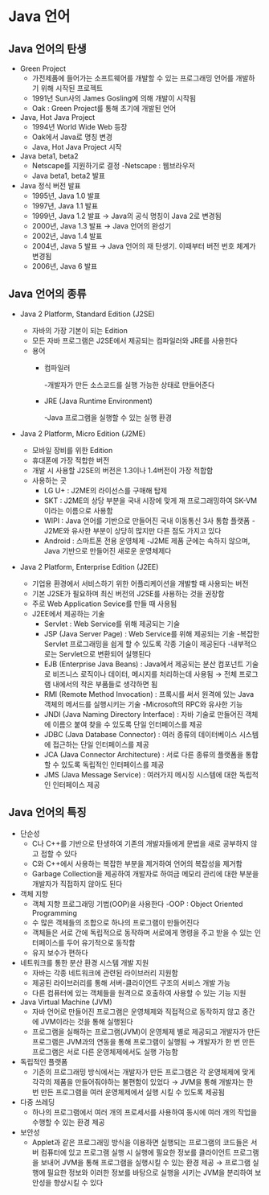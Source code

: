 # Java 언어



## Java 언어의 탄생

- Green Project
    - 가전제품에 들어가는 소프트웨어를 개발할 수 있는 프로그래밍 언어를 개발하기 위해 시작된 프로젝트
    - 1991년 Sun사의 James Gosling에 의해 개발이 시작됨
    - Oak : Green Project를 통해 초기에 개발된 언어
- Java, Hot Java Project
    - 1994년 World Wide Web 등장
    - Oak에서 Java로 명칭 변경
    - Java, Hot Java Project 시작
- Java beta1, beta2
    - Netscape를 지원하기로 결정
    -Netscape : 웹브라우저
    - Java beta1, beta2 발표
- Java 정식 버전 발표
    - 1995년, Java 1.0 발표
    - 1997년, Java 1.1 발표
    - 1999년, Java 1.2 발표 → Java의 공식 명칭이 Java 2로 변경됨
    - 2000년, Java 1.3 발표 → Java 언어의 완성기
    - 2002년, Java 1.4 발표
    - 2004년, Java 5 발표 → Java 언어의 재 탄생기. 이때부터 버전 번호 체계가 변경됨
    - 2006년, Java 6 발표



## Java 언어의 종류

- Java 2 Platform, Standard Edition (J2SE)
    - 자바의 가장 기본이 되는 Edition
    - 모든 자바 프로그램은 J2SE에서 제공되는 컴파일러와 JRE를 사용한다
    - 용어
        - 컴파일러
          
            -개발자가 만든 소스코드를 실행 가능한 상태로 만들어준다
            
        - JRE (Java Runtime Environment)
          
            -Java 프로그램을 실행할 수 있는 실행 환경
            
    
- Java 2 Platform, Micro Edition (J2ME)
    - 모바일 장비를 위한 Edition
    - 휴대폰에 가장 적합한 버전
    - 개발 시 사용할 J2SE의 버전은 1.3이나 1.4버전이 가장 적합함
    - 사용하는 곳
        - LG U+ : J2ME의 라이선스를 구매해 탑제
        - SKT : J2ME의 상당 부분을 국내 시장에 맞게 재 프로그래밍하여 SK-VM이라는 이름으로 사용함
        - WIPI : Java 언어를 기반으로 만들어진 국내 이동통신 3사 통합 플랫폼
        -J2ME와 유사한 부분이 상당히 많지만 다른 점도 가지고 있다
        - Android : 스마트폰 전용 운영체제
        -J2ME 제품 군에는 속하지 않으며, Java 기반으로 만들어진 새로운 운영체제다
- Java 2 Platform, Enterprise Edition (J2EE)
    - 기업용 환경에서 서비스하기 위한 어플리케이션을 개발할 때 사용되는 버전
    - 기본 J2SE가 필요하며 최신 버전의 J2SE를 사용하는 것을 권장함
    - 주로 Web Application Sevice를 만들 때 사용됨
    - J2EE에서 제공하는 기술
        - Servlet : Web Service를 위해 제공되는 기술
        - JSP (Java Server Page) : Web Service를 위해 제공되는 기술
        -복잡한 Servlet 프로그래밍을 쉽게 할 수 있도록 각종 기술이 제공된다
        -내부적으로는 Servlet으로 변환되어 실행된다
        - EJB (Enterprise Java Beans) : Java에서 제공되는 분산 컴포넌트 기술로 비즈니스 로직이나 데이터, 메시지를 처리하는데 사용됨
        → 전체 프로그램 내에서의 작은 부품들로 생각하면 됨
        - RMI (Remote Method Invocation) : 프록시를 써서 원격에 있는 Java 객체의 메서드를 실행시키는 기술
        -Microsoft의 RPC와 유사한 기능
        - JNDI (Java Naming Directory Interface) : 자바 기술로 만들어진 객체에 이름으 붙여 찾을 수 있도록 단일 인터페이스를 제공
        - JDBC (Java Database Connector) : 여러 종류의 데이터베이스 시스템에 접근하는 단일 인터페이스를 제공
        - JCA (Java Connector Architecture) : 서로 다른 종류의 플랫폼을 통합할 수 있도록 독립적인 인터페이스를 제공
        - JMS (Java Message Service) : 여러가지 메시징 시스템에 대한 독립적인 인터페이스 제공



## Java 언어의 특징

- 단순성
    - C나 C++를 기반으로 탄생하여 기존의 개발자들에게 문법을 새로 공부하지 않고 접할 수 있다
    - C와 C++에서 사용하는 복잡한 부분을 제거하여 언어의 복잡성을 제거함
    - Garbage Collection을 제공하여 개발자로 하여금 메모리 관리에 대한 부분을 개발자가 직접하지 않아도 된다
- 객체 지향
    - 객체 지향 프로그래밍 기법(OOP)을 사용한다
    -OOP : Object Oriented Programming
    - 수 많은 객체들의 조합으로 하나의 프로그램이 만들어진다
    - 객체들은 서로 간에 독립적으로 동작하며 서로에게 명령을 주고 받을 수 있는 인터페이스를 두어 유기적으로 동작함
    - 유지 보수가 편하다
- 네트워크를 통한 분산 환경 시스템 개발 지원
    - 자바는 각종 네트워크에 관련된 라이브러리 지원함
    - 제공된 라이브러리를 통해 서버-클라이언트 구조의 서비스 개발 가능
    - 다른 컴퓨터에 있는 객체들을 원격으로 호출하여 사용할 수 있는 기능 지원
- Java Virtual Machine (JVM)
    - 자바 언어로 만들어진 프로그램은 운영체제와 직접적으로 동작하지 않고 중간에 JVM이라는 것을 통해 실행된다
    - 프로그램을 실해하는 프로그램(JVM)이 운영체제 별로 제공되고 개발자가 만든 프로그램은 JVM과의 연동을 통해 프로그램이 실행됨 → 개발자가 한 번 만든 프로그램은 서로 다른 운영체제에서도 실행 가능함
- 독립적인 플랫폼
    - 기존의 프로그래밍 방식에서는 개발자가 만든 프로그램은 각 운영체제에 맞게 각각의 제품을 만들어줘야하는 불편함이 있었다 → JVM을 통해 개발자는 한 번 만든 프로그램을 여러 운영체제에서 실행 시킬 수 있도록 제공됨
- 다중 쓰레딩
    - 하나의 프로그램에서 여러 개의 프로세서를 사용하여 동시에 여러 개의 작업을 수행할 수 있는 환경 제공
- 보안성
    - Applet과 같은 프로그래밍 방식을 이용하면 실행되는 프로그램의 코드들은 서버 컴퓨터에 있고 프로그램 실행 시 실행에 필요한 정보를 클라이언트 프로그램을 보내어 JVM을 통해 프로그램을 실행시킬 수 있는 환경 제공
    → 프로그램 실행에 필요한 정보와 이러한 정보를 바탕으로 실행을 시키는 JVM을 분리하여 보안성을 향상시킬 수 있다